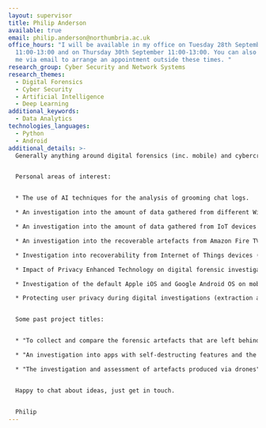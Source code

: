 ```yaml
---
layout: supervisor
title: Philip Anderson
available: true
email: philip.anderson@northumbria.ac.uk
office_hours: "I will be available in my office on Tuesday 28th September
  11:00-13:00 and on Thursday 30th September 11:00-13:00. You can also contact
  me via email to arrange an appointment outside these times. "
research_group: Cyber Security and Network Systems
research_themes:
  - Digital Forensics
  - Cyber Security
  - Artificial Intelligence
  - Deep Learning
additional_keywords:
  - Data Analytics
technologies_languages:
  - Python
  - Android
additional_details: >-
  Generally anything around digital forensics (inc. mobile) and cybercrime.


  Personal areas of interest:


  * The use of AI techniques for the analysis of grooming chat logs.

  * An investigation into the amount of data gathered from different Wi-Fi routers.

  * An investigation into the amount of data gathered from IoT devices particularly those used in smart home environments.

  * An investigation into the recoverable artefacts from Amazon Fire TV stick.

  * Investigation into recoverability from Internet of Things devices (Alexa, Echo, Google Home, Smart TV).

  * Impact of Privacy Enhanced Technology on digital forensic investigations.

  * Investigation of the default Apple iOS and Google Android OS on mobile devices and the forensic artefacts available.

  * Protecting user privacy during digital investigations (extraction and analysis).


  Some past project titles:


  * "To collect and compare the forensic artefacts that are left behind on iOS and Android mobile phones when used to access Amazon Alexa and Google Home ecosystems";

  * "An investigation into apps with self-destructing features and the effect on the data recovery from both Android and iOS devices.";

  * "The investigation and assessment of artefacts produced via drones".


  Happy to chat about ideas, just get in touch.


  Philip
---
```

